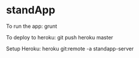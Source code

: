 # standApp

To run the app:
grunt

To deploy to heroku:
git push heroku master

Setup Heroku:
heroku git:remote -a standapp-server